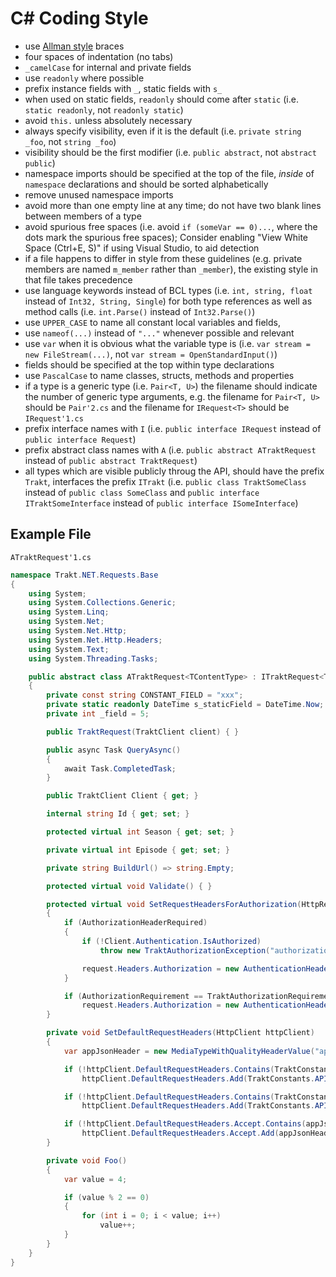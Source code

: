 C# Coding Style
===
- use [Allman style](https://en.wikipedia.org/wiki/Indent_style#Allman_style) braces
- four spaces of indentation (no tabs)
- `_camelCase` for internal and private fields
- use `readonly` where possible
- prefix instance fields with `_`, static fields with `s_`
- when used on static fields, `readonly` should come after `static` (i.e. `static readonly`, not `readonly static`)
- avoid `this.` unless absolutely necessary
- always specify visibility, even if it is the default (i.e. `private string _foo`, not `string _foo`)
- visibility should be the first modifier (i.e. `public abstract`, not `abstract public`)
- namespace imports should be specified at the top of the file, *inside* of `namespace` declarations and should be sorted alphabetically
- remove unused namespace imports
- avoid more than one empty line at any time; do not have two blank lines between members of a type
- avoid spurious free spaces (i.e. avoid `if (someVar == 0)...`, where the dots mark the spurious free spaces); Consider enabling "View White Space (Ctrl+E, S)" if using Visual Studio, to aid detection
- if a file happens to differ in style from these guidelines (e.g. private members are named `m_member` rather than `_member`), the existing style in that file takes precedence
- use language keywords instead of BCL types (i.e. `int, string, float` instead of `Int32, String, Single`) for both type references as well as method calls (i.e. `int.Parse()` instead of `Int32.Parse()`)
- use `UPPER_CASE` to name all constant local variables and fields,
- use `nameof(...)` instead of `"..."` whenever possible and relevant
- use `var` when it is obvious what the variable type is (i.e. `var stream = new FileStream(...)`, not `var stream = OpenStandardInput()`)
- fields should be specified at the top within type declarations
- use `PascalCase` to name classes, structs, methods and properties
- if a type is a generic type (i.e. `Pair<T, U>`) the filename should indicate the number of generic type arguments, e.g. the filename for `Pair<T, U>` should be `Pair'2.cs` and the filename for `IRequest<T>` should be `IRequest'1.cs`
- prefix interface names with `I` (i.e. `public interface IRequest` instead of `public interface Request`)
- prefix abstract class names with `A` (i.e. `public abstract ATraktRequest` instead of `public abstract TraktRequest`)
- all types which are visible publicly throug the API, should have the prefix `Trakt`, interfaces the prefix `ITrakt` (i.e. `public class TraktSomeClass` instead of `public class SomeClass` and `public interface ITraktSomeInterface` instead of `public interface ISomeInterface`)

## **Example File**
`ATraktRequest'1.cs`

```csharp
namespace Trakt.NET.Requests.Base
{
    using System;
    using System.Collections.Generic;
    using System.Linq;
    using System.Net;
    using System.Net.Http;
    using System.Net.Http.Headers;
    using System.Text;
    using System.Threading.Tasks;

    public abstract class ATraktRequest<TContentType> : ITraktRequest<TContentType>
    {
        private const string CONSTANT_FIELD = "xxx";
        private static readonly DateTime s_staticField = DateTime.Now;
        private int _field = 5;

        public TraktRequest(TraktClient client) { }

        public async Task QueryAsync()
        {
            await Task.CompletedTask;
        }

        public TraktClient Client { get; }

        internal string Id { get; set; }

        protected virtual int Season { get; set; }

        private virtual int Episode { get; set; }

        private string BuildUrl() => string.Empty;

        protected virtual void Validate() { }

        protected virtual void SetRequestHeadersForAuthorization(HttpRequestMessage request)
        {
            if (AuthorizationHeaderRequired)
            {
                if (!Client.Authentication.IsAuthorized)
                    throw new TraktAuthorizationException("authorization is required for this request, but the current authorization parameters are invalid");

                request.Headers.Authorization = new AuthenticationHeaderValue("Bearer", Client.Authentication.Authorization.AccessToken);
            }

            if (AuthorizationRequirement == TraktAuthorizationRequirement.Optional && Client.Configuration.ForceAuthorization && Client.Authentication.IsAuthorized)
                request.Headers.Authorization = new AuthenticationHeaderValue("Bearer", Client.Authentication.Authorization.AccessToken);
        }

        private void SetDefaultRequestHeaders(HttpClient httpClient)
        {
            var appJsonHeader = new MediaTypeWithQualityHeaderValue("application/json");

            if (!httpClient.DefaultRequestHeaders.Contains(TraktConstants.APIClientIdHeaderKey))
                httpClient.DefaultRequestHeaders.Add(TraktConstants.APIClientIdHeaderKey, Client.ClientId);

            if (!httpClient.DefaultRequestHeaders.Contains(TraktConstants.APIVersionHeaderKey))
                httpClient.DefaultRequestHeaders.Add(TraktConstants.APIVersionHeaderKey, $"{Client.Configuration.ApiVersion}");

            if (!httpClient.DefaultRequestHeaders.Accept.Contains(appJsonHeader))
                httpClient.DefaultRequestHeaders.Accept.Add(appJsonHeader);
        }

        private void Foo()
        {
            var value = 4;

            if (value % 2 == 0)
            {
                for (int i = 0; i < value; i++)
                    value++;
            }
        }
    }
}

```
